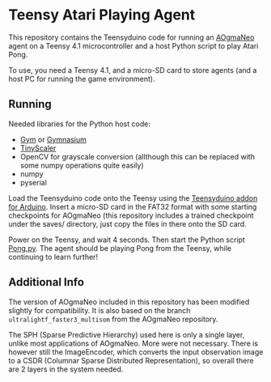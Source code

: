 # Teensy Atari Playing Agent

This repository contains the Teensyduino code for running an [AOgmaNeo](https://github.com/ogmacorp/AOgmaNeo) agent on a Teensy 4.1 microcontroller and a host Python script to play Atari Pong.

To use, you need a Teensy 4.1, and a micro-SD card to store agents (and a host PC for running the game environment).

## Running

Needed libraries for the Python host code:

- [Gym](https://github.com/openai/gym) or [Gymnasium](https://github.com/Farama-Foundation/Gymnasium)
- [TinyScaler](https://github.com/Farama-Foundation/TinyScaler)
- OpenCV for grayscale conversion (allthough this can be replaced with some numpy operations quite easily)
- numpy
- pyserial

Load the Teensyduino code onto the Teensy using the [Teensyduino addon for Arduino](https://www.pjrc.com/teensy/teensyduino.html). Insert a micro-SD card in the FAT32 format with some starting checkpoints for AOgmaNeo (this repository includes a trained checkpoint under the saves/ directory, just copy the files in there onto the SD card.

Power on the Teensy, and wait 4 seconds. Then start the Python script [Pong.py](./Pong.py). The agent should be playing Pong from the Teensy, while continuing to learn further!

## Additional Info

The version of AOgmaNeo included in this repository has been modified slightly for compatibility. It is also based on the branch `ultralightf_faster3_multisom` from the AOgmaNeo repository.

The SPH (Sparse Predictive Hierarchy) used here is only a single layer, unlike most applications of AOgmaNeo. More were not necessary. There is however still the ImageEncoder, which converts the input observation image to a CSDR (Columnar Sparse Distributed Representation), so overall there are 2 layers in the system needed.
